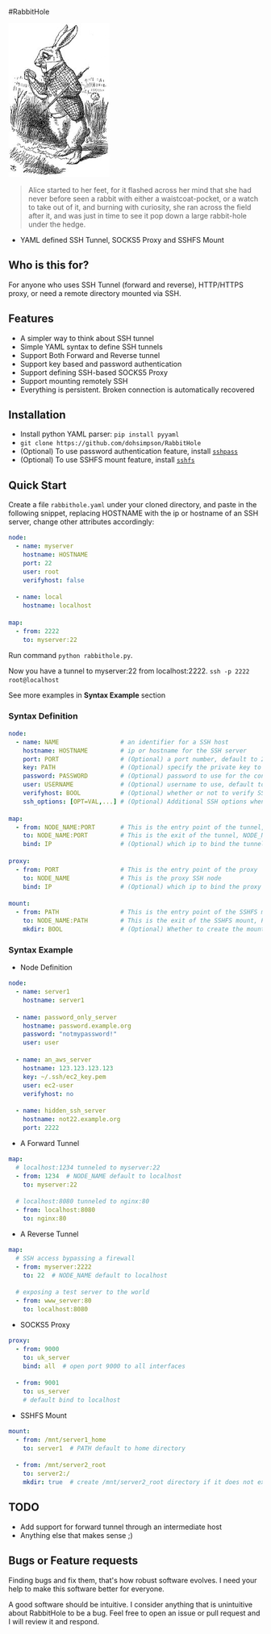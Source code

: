 #RabbitHole

![rabbit](https://raw.githubusercontent.com/dohsimpson/rabbithole/master/alice.jpg)

> Alice started to her feet, for it flashed across her mind that she had never before seen a rabbit with either a waistcoat-pocket, or a watch to take out of it, and burning with curiosity, she ran across the field after it, and was just in time to see it pop down a large rabbit-hole under the hedge.

* YAML defined SSH Tunnel, SOCKS5 Proxy and SSHFS Mount

## Who is this for?

For anyone who uses SSH Tunnel (forward and reverse), HTTP/HTTPS proxy, or need a remote directory mounted via SSH.

## Features

* A simpler way to think about SSH tunnel
* Simple YAML syntax to define SSH tunnels
* Support Both Forward and Reverse tunnel
* Support key based and password authentication
* Support defining SSH-based SOCKS5 Proxy
* Support mounting remotely SSH
* Everything is persistent. Broken connection is automatically recovered

## Installation

* Install python YAML parser: `pip install pyyaml`
* `git clone https://github.com/dohsimpson/RabbitHole`
* (Optional) To use password authentication feature, install [`sshpass`](https://linux.die.net/man/1/sshpass)
* (Optional) To use SSHFS mount feature, install [`sshfs`](https://github.com/libfuse/sshfs)

## Quick Start

Create a file `rabbithole.yaml` under your cloned directory, and paste in the following snippet, replacing HOSTNAME with the ip or hostname of an SSH server, change other attributes accordingly:

```yaml
node:
  - name: myserver
    hostname: HOSTNAME
    port: 22
    user: root
    verifyhost: false

  - name: local
    hostname: localhost

map:
  - from: 2222
    to: myserver:22
```

Run command `python rabbithole.py`.

Now you have a tunnel to myserver:22 from localhost:2222. `ssh -p 2222 root@localhost`

See more examples in **Syntax Example** section

### Syntax Definition

```yaml
node:
  - name: NAME                 # an identifier for a SSH host
    hostname: HOSTNAME         # ip or hostname for the SSH server
    port: PORT                 # (Optional) a port number, default to 22
    key: PATH                  # (Optional) specify the private key to use
    password: PASSWORD         # (Optional) password to use for the connection
    user: USERNAME             # (Optional) username to use, default to "root"
    verifyhost: BOOL           # (Optional) whether or not to verify SSH host when connecting, default to true
    ssh_options: [OPT=VAL,...] # (Optional) Additional SSH options when connecting

map:
  - from: NODE_NAME:PORT       # This is the entry point of the tunnel, NODE_NAME default to localhost if omitted, PORT is required
    to: NODE_NAME:PORT         # This is the exit of the tunnel, NODE_NAME default to localhost if omitted, PORT is required
    bind: IP                   # (Optional) which ip to bind the tunnel to. IP default to 'localhost'. Use 'all' to bind to all interfaces.

proxy:
  - from: PORT                 # This is the entry point of the proxy
    to: NODE_NAME              # This is the proxy SSH node
    bind: IP                   # (Optional) which ip to bind the proxy to. IP default to 'localhost'. Use 'all' to bind to all interfaces.

mount:
  - from: PATH                 # This is the entry point of the SSHFS mount
    to: NODE_NAME:PATH         # This is the exit of the SSHFS mount, PATH default to home directory if omitted, NODE_NAME is required
    mkdir: BOOL                # (Optional) Whether to create the mount point if does not exist, default to false
```

### Syntax Example

* Node Definition

```yaml
node:
  - name: server1
    hostname: server1

  - name: password_only_server
    hostname: password.example.org
    password: "notmypassword!"
    user: user

  - name: an_aws_server
    hostname: 123.123.123.123
    key: ~/.ssh/ec2_key.pem
    user: ec2-user
    verifyhost: no

  - name: hidden_ssh_server
    hostname: not22.example.org
    port: 2222
```

* A Forward Tunnel

```yaml
map:
  # localhost:1234 tunneled to myserver:22
  - from: 1234  # NODE_NAME default to localhost
    to: myserver:22

  # localhost:8080 tunneled to nginx:80
  - from: localhost:8080
    to: nginx:80
```

* A Reverse Tunnel

```yaml
map:
  # SSH access bypassing a firewall
  - from: myserver:2222
    to: 22  # NODE_NAME default to localhost

  # exposing a test server to the world
  - from: www_server:80
    to: localhost:8080
```

* SOCKS5 Proxy

```yaml
proxy:
  - from: 9000
    to: uk_server
    bind: all  # open port 9000 to all interfaces

  - from: 9001
    to: us_server
    # default bind to localhost
```

* SSHFS Mount

```yaml
mount:
  - from: /mnt/server1_home
    to: server1  # PATH default to home directory

  - from: /mnt/server2_root
    to: server2:/
    mkdir: true  # create /mnt/server2_root directory if it does not exist
```

## TODO

* Add support for forward tunnel through an intermediate host
* Anything else that makes sense ;)

## Bugs or Feature requests

Finding bugs and fix them, that's how robust software evolves. I need your help to make this software better for everyone.

A good software should be intuitive. I consider anything that is unintuitive about RabbitHole to be a bug. Feel free to open an issue or pull request and I will review it and respond.
